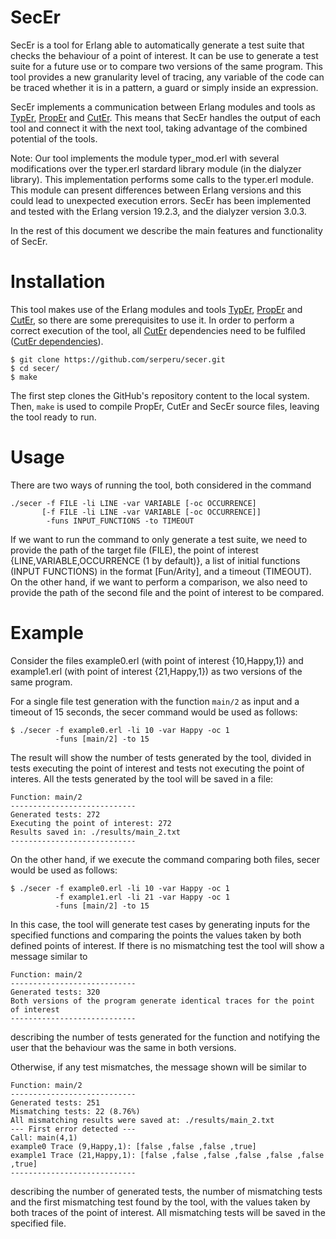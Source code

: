 # SecEr

SecEr is a tool for Erlang able to automatically generate a test suite that checks the behaviour of a point of interest. It can be use to generate a test suite for a future use or to compare two versions of the same program. This tool provides a new granularity level of tracing, any variable of the code can be traced whether it is in a pattern, a guard or simply inside an expression.

SecEr implements a communication between Erlang modules and tools as [TypEr](https://github.com/erlang/typer), [PropEr](https://github.com/manopapad/proper) and [CutEr](https://github.com/aggelgian/cuter). This means that SecEr handles the output of each tool and connect it with the next tool, taking advantage of the combined potential of the tools.

Note: Our tool implements the module typer_mod.erl with several modifications over the typer.erl stardard library module (in the dialyzer library). This implementation performs some calls to the typer.erl module. This module can present differences between Erlang versions and this could lead to unexpected execution errors. SecEr has been implemented and tested with the Erlang version 19.2.3, and the dialyzer version 3.0.3.

In the rest of this document we describe the main features and functionality of SecEr.

Installation
============
This tool makes use of the Erlang modules and tools [TypEr](https://github.com/erlang/typer), [PropEr](https://github.com/manopapad/proper) and [CutEr](https://github.com/aggelgian/cuter), so there are some prerequisites to use it.
In order to perform a correct execution of the tool, all [CutEr](https://github.com/aggelgian/cuter) dependencies need to be fulfiled ([CutEr dependencies](https://github.com/aggelgian/cuter/blob/master/README.md)). 

	$ git clone https://github.com/serperu/secer.git
	$ cd secer/
	$ make 

The first step clones the GitHub's repository content to the local system. Then, `make` is used to compile PropEr, CutEr and SecEr source files, leaving the tool ready to run.

Usage
=====

There are two ways of running the tool, both considered in the command

    ./secer -f FILE -li LINE -var VARIABLE [-oc OCCURRENCE] 
           [-f FILE -li LINE -var VARIABLE [-oc OCCURRENCE]]
            -funs INPUT_FUNCTIONS -to TIMEOUT

If we want to run the command to only generate a test suite, we need to provide the path of the target file (FILE), the point of interest {LINE,VARIABLE,OCCURRENCE (1 by default)}, a list of initial functions (INPUT FUNCTIONS) in the format [Fun/Arity], and a timeout (TIMEOUT). On the other hand, if we want to perform a comparison, we also need to provide the path of the second file and the point of interest to be compared.

Example
=======
Consider the files example0.erl (with point of interest {10,Happy,1}) and example1.erl (with point of interest {21,Happy,1}) as two versions of the same program. 

For a single file test generation with the function `main/2` as input and a timeout of 15 seconds, the secer command would be used as follows:
	
    $ ./secer -f example0.erl -li 10 -var Happy -oc 1 
              -funs [main/2] -to 15

The result will show the number of tests generated by the tool, divided in tests executing the point of interest and tests not executing the point of interes. All the tests generated by the tool will be saved in a file:

	Function: main/2
	----------------------------
	Generated tests: 272
	Executing the point of interest: 272
	Results saved in: ./results/main_2.txt
	----------------------------

On the other hand, if we execute the command comparing both files, secer would be used as follows:

    $ ./secer -f example0.erl -li 10 -var Happy -oc 1 
              -f example1.erl -li 21 -var Happy -oc 1
              -funs [main/2] -to 15

In this case, the tool will generate test cases by generating inputs for the specified functions and comparing the points the values taken by both defined points of interest. If there is no mismatching test the tool will show a message similar to

	Function: main/2
	----------------------------
	Generated tests: 320
	Both versions of the program generate identical traces for the point of interest
	----------------------------

describing the number of tests generated for the function and notifying the user that the behaviour was the same in both versions.

Otherwise, if any test mismatches, the message shown will be similar to

	Function: main/2
	----------------------------
	Generated tests: 251
	Mismatching tests: 22 (8.76%)
	All mismatching results were saved at: ./results/main_2.txt 
	--- First error detected ---
	Call: main(4,1)
	example0 Trace (9,Happy,1): [false ,false ,false ,true]
	example1 Trace (21,Happy,1): [false ,false ,false ,false ,false ,false ,true]
	----------------------------

describing the number of generated tests, the number of mismatching tests and the first mismatching test found by the tool, with the values taken by both traces of the point of interest. All mismatching tests will be saved in the specified file.

